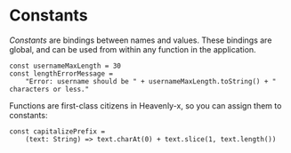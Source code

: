 # Constants

*Constants* are bindings between names and values. These bindings are global, and can be used from within any function in the application.

```heavenly-x
const usernameMaxLength = 30
const lengthErrorMessage = 
    "Error: username should be " + usernameMaxLength.toString() + " characters or less."
```

Functions are first-class citizens in Heavenly-x, so you can assign them to constants:

```
const capitalizePrefix = 
    (text: String) => text.charAt(0) + text.slice(1, text.length())
```